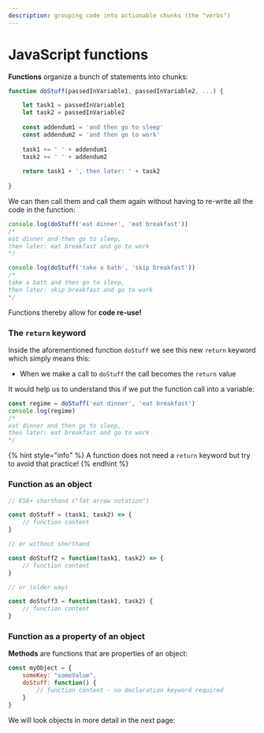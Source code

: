```yaml
---
description: grouping code into actionable chunks (the "verbs")
---
```


# JavaScript functions

**Functions** organize a bunch of statements into chunks:

```javascript
function doStuff(passedInVariable1, passedInVariable2, ...) {

    let task1 = passedInVariable1
    let task2 = passedInVariable2
    
    const addendum1 = 'and then go to sleep'
    const addendum2 = 'and then go to work'
    
    task1 += ' ' + addendum1
    task2 += ' ' + addendum2
    
    return task1 + ', then later: ' + task2
    
}
```

We can then call them and call them again without having to re-write all the code in the function:

```javascript
console.log(doStuff('eat dinner', 'eat breakfast'))
/* 
eat dinner and then go to sleep, 
then later: eat breakfast and go to work
*/

console.log(doStuff('take a bath', 'skip breakfast'))
/*
take a bath and then go to sleep, 
then later: skip breakfast and go to work
*/
```

Functions thereby allow for **code re-use!**

### The `return` keyword

Inside the aforementioned function `doStuff` we see this new `return` keyword which simply means this:

* When we make a call to `doStuff` the call becomes the `return` value

It would help us to understand this if we put the function call into a variable:

```javascript
const regime = doStuff('eat dinner', 'eat breakfast')
console.log(regime)
/* 
eat dinner and then go to sleep, 
then later: eat breakfast and go to work
*/
```

{% hint style="info" %}
A function does not need a `return` keyword but try to avoid that practice!
{% endhint %}

### Function as an object

```javascript
// ES6+ shorthand ("fat arrow notation")

const doStuff = (task1, task2) => {
    // function content
}

// or without shorthand

const doStuff2 = function(task1, task2) => {
    // function content
}

// or (older way)

const doStuff3 = function(task1, task2) {
    // function content
}
```

### Function as a property of an object

**Methods** are functions that are properties of an object:

```javascript
const myObject = {
    someKey: "someValue",
    doStuff: function() {
        // function content - no declaration keyword required
    }
}
```

We will look objects in more detail in the next page:&#x20;
